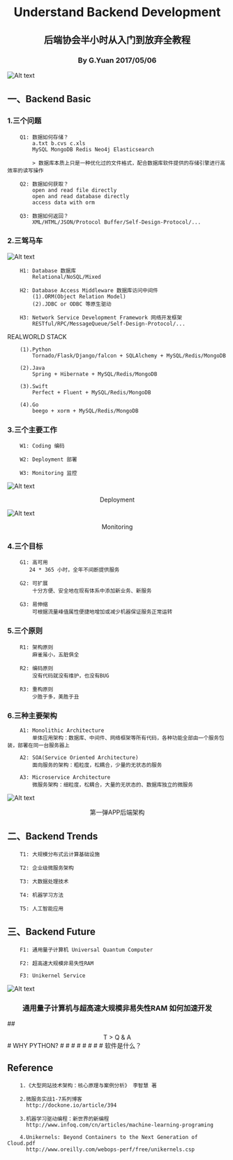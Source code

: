 # <center>Understand Backend Development</center>

## <center>后端协会半小时从入门到放弃全教程</center>

### <center> By G.Yuan 2017/05/06</center>




![Alt text](../image/category.png)




## 一、Backend Basic

### 1.三个问题
        Q1: 数据如何存储？
	        a.txt b.cvs c.xls 
	        MySQL MongoDB Redis Neo4j Elasticsearch
			
			> 数据库本质上只是一种优化过的文件格式，配合数据库软件提供的存储引擎进行高效率的读写操作
        
        Q2: 数据如何获取？
	        open and read file directly
	        open and read database directly
	        access data with orm 

        Q3: 数据如何返回？
	        XML/HTML/JSON/Protocol Buffer/Self-Design-Protocol/...

        
### 2.三驾马车

![Alt text](../image/database_mixed.png)
  
        H1: Database 数据库
	        Relational/NoSQL/Mixed
                
        H2: Database Access Middleware 数据库访问中间件
	        (1).ORM(Object Relation Model)
			(2).JDBC or ODBC 等原生驱动
			
        H3: Network Service Development Framework 网络开发框架
	        RESTful/RPC/MessageQueue/Self-Design-Protocol/...

REALWORLD STACK	
        
        (1).Python 
	        Tornado/Flask/Django/falcon + SQLAlchemy + MySQL/Redis/MongoDB

	    (2).Java	
		    Spring + Hibernate + MySQL/Redis/MongoDB
		 
		(3).Swift
			Perfect + Fluent + MySQL/Redis/MongoDB 
		
		(4).Go
			beego + xorm + MySQL/Redis/MongoDB 				        
            
### 3.三个主要工作
        W1: Coding 编码
        
        W2: Deployment 部署

        W3: Monitoring 监控

![Alt text](../image/deploy.png)

<center> Deployment </center>

![Alt text](../image/monitor.jpg)

 <center>Monitoring</center>
       

### 4.三个目标
        G1: 高可用
           24 * 365 小时，全年不间断提供服务
        
        G2: 可扩展
            十分方便、安全地在现有体系中添加新业务、新服务
        
        G3: 易伸缩
            可根据流量峰值属性便捷地增加或减少机器保证服务正常运转
        


### 5.三个原则
        R1: 架构原则
            麻雀虽小，五脏俱全
        
        R2: 编码原则
            没有代码就没有维护，也没有BUG
        
        R3: 重构原则
            少胜于多，美胜于丑
            

### 6.三种主要架构
    
        A1: Monolithic Architecture 
            单体应用架构：数据库、中间件、网络框架等所有代码，各种功能全部由一个服务包装，部署在同一台服务器上
        
        A2: SOA(Service Oriented Architecture) 
            面向服务的架构：粗粒度，松耦合，少量的无状态的服务
        
        A3: Microservice Architecture 
            微服务架构：细粒度，松耦合，大量的无状态的、数据库独立的微服务

![Alt text](../image/第一弹APP后端目标架构v1.0.png)

 <center>第一弹APP后端架构</center>
	   
   
## 二、Backend Trends

        T1: 大规模分布式云计算基础设施
            
        T2: 企业级微服务架构
  
        T3: 大数据处理技术
            
        T4: 机器学习方法
            
        T5: 人工智能应用


## 三、Backend Future
    
        F1: 通用量子计算机 Universal Quantum Computer

        F2: 超高速大规模非易失性RAM 

        F3: Unikernel Service



 ![Alt text](../image/code_compare.png)

### <center>通用量子计算机与超高速大规模非易失性RAM 如何加速开发</center>


##<center> T  >  Q & A  </center>
	# WHY PYTHON?
	# 
	#
	#
	#
	#
	#
	#
	# 软件是什么？
	

## Reference
	
```
	1.《大型网站技术架构：核心原理与案例分析》 李智慧 著
	
	2.微服务实战1-7系列博客
	  http://dockone.io/article/394
	
	3.机器学习驱动编程：新世界的新编程
	  http://www.infoq.com/cn/articles/machine-learning-programing

	4.Unikernels: Beyond Containers to the Next Generation of Cloud.pdf
	  http://www.oreilly.com/webops-perf/free/unikernels.csp
	    
```
















































































































































































































































































































































































































































































































































































































































































































